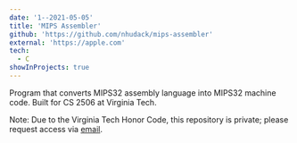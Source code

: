 ```yaml
---
date: '1--2021-05-05'
title: 'MIPS Assembler'
github: 'https://github.com/nhudack/mips-assembler'
external: 'https://apple.com'
tech:
  - C
showInProjects: true
---
```


Program that converts MIPS32 assembly language into MIPS32 machine code. Built for CS 2506 at Virginia Tech.

Note: Due to the Virginia Tech Honor Code, this repository is private; please request access via [email](mailto:nhudack@gmail.com).
